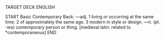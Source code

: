 TARGET DECK
ENGLISH

START
Basic
Contemporary
Back: —adj. 1 living or occurring at the same time. 2 of approximately the same age. 3 modern in style or design. —n. (pl. -ies) contemporary person or thing. [medieval latin: related to *contemporaneous]
END
